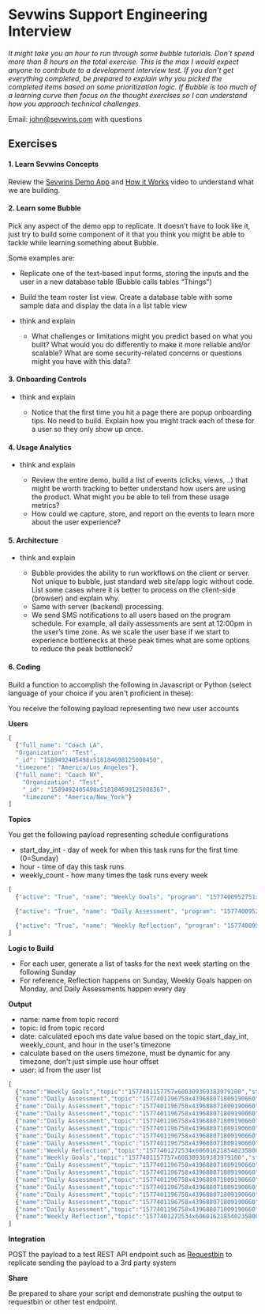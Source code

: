 # Sevwins Support Engineering Interview

_It might take you an hour to run through some bubble tutorials. Don’t spend more than 8 hours on the total exercise. This is the max I would expect anyone to contribute to a development interview test.
If you don’t get everything completed, be prepared to explain why you picked the completed items based on some prioritization logic.
If Bubble is too much of a learning curve then focus on the thought exercises so I can understand how you approach technical challenges._

Email: [john@sevwins.com](mailto:john@sevwins.com) with questions


## Exercises
#### 1. Learn Sevwins Concepts
Review the [Sevwins Demo App](https://demo.sevwins.com/) and [How it Works](https://www.sevwins.com/how-it-works) video to understand what we are building.

#### 2. Learn some Bubble

Pick any aspect of the demo app to replicate. It doesn’t have to look like it, just try to build some component of it that you think you might be able to tackle while learning something about Bubble.

  Some examples are:

  - Replicate one of the text-based input forms, storing the inputs and the user in a new database table (Bubble calls tables “Things”)
  - Build the team roster list view. Create a database table with some sample data and display the data in a list table view

- think and explain

  - What challenges or limitations might you predict based on what you built?
What would you do differently to make it more reliable and/or scalable?
What are some security-related concerns or questions might you have with this data?


#### 3. Onboarding Controls

- think and explain

  - Notice that the first time you hit a page there are popup onboarding tips. No need to build. Explain how you might track each of these for a user so they only show up once.

#### 4. Usage Analytics

- think and explain

  - Review the entire demo, build a list of events (clicks, views, ..) that might be worth tracking to better understand how users are using the product. What might you be able to tell from these usage metrics?
  - How could we capture, store, and report on the events to learn more about the user experience?

#### 5. Architecture

- think and explain

  - Bubble provides the ability to run workflows on the client or server. Not unique to bubble, just standard web site/app logic without code. List some cases where it is better to process on the client-side (browser) and explain why.
  - Same with server (backend) processing.
  - We send SMS notifications to all users based on the program schedule. For example, all daily assessments are sent at 12:00pm in the user’s time zone. As we scale the user base if we start to experience bottlenecks at these peak times what are some options to reduce the peak bottleneck?

#### 6. Coding
Build a function to accomplish the following in Javascript or Python (select language of your choice if you aren't proficient in these):

You receive the following payload representing two new user accounts

**Users**

```javascript
[
  {"full_name": "Coach LA",
  "Organization": "Test",
  "_id": "1589492405498x518184698125008450",
  "timezone": "America/Los_Angeles"},
  {"full_name": "Coach NY",
    "Organization": "Test",
    "_id": "1589492405498x518184698125008367",
    "timezone": "America/New_York"}
]
```

**Topics**

You get the following payload representing schedule configurations

- start_day_int - day of week for when this task runs for the first time (0=Sunday)
- hour - time of day this task runs
- weekly_count - how many times the task runs every week

```javascript
[
  {"active": "True", "name": "Weekly Goals", "program": "1577400952751x443095658217689900", "start_day": "Monday", "Created Date": "2019-12-26T22:59:17.757Z", "Created By": "1574873635764x839567162674233300", "Modified Date": "2020-07-20T17:47:51.810Z", "form": "form_goals", "start_day_int": 0, "weekly_count": 1, "hour": 8, "category": "Goals", "_id": "1577401157757x608309369383979100", "_type": "custom.sw_prgm_topic"},

  {"active": "True", "name": "Daily Assessment", "program": "1577400952751x443095658217689900", "start_day": "Monday", "Created Date": "2019-12-26T22:59:56.758Z", "Created By": "1574873635764x839567162674233300", "Modified Date": "2020-07-20T17:47:47.798Z", "form": "form_assess", "start_day_int": 0, "weekly_count": 7, "hour": 12, "category": "Assess", "_id": "1577401196758x439688071809190660", "_type": "custom.sw_prgm_topic"},

  {"active": "True", "name": "Weekly Reflection", "program": "1577400952751x443095658217689900", "start_day": "Sunday", "Created Date": "2019-12-26T23:01:12.534Z", "Created By": "1574873635764x839567162674233300", "Modified Date": "2020-07-20T17:47:43.033Z", "form": "form_reflect", "start_day_int": 6, "weekly_count": 1, "hour": 20, "category": "Reflect", "_id": "1577401272534x606016218540235800", "_type": "custom.sw_prgm_topic"}
]
```


**Logic to Build**

- For each user, generate a list of tasks for the next week starting on the following Sunday
- For reference, Reflection happens on Sunday, Weekly Goals happen on Monday, and Daily Assessments happen every day

**Output**

  - name: name from topic record
  - topic: id from topic record
  - date: calculated epoch ms date value based on the topic start_day_int, weekly_count, and hour in the user's timezone
  - calculate based on the users timezone, must be dynamic for any timezone, don't just simple use hour offset
  - user: id from the user list

```javascript
[
  {"name":"Weekly Goals","topic":"1577401157757x608309369383979100","status":"Waiting","date":1601294400000,"user":"1589492405498x518184698125008450"},
  {"name":"Daily Assessment","topic":"1577401196758x439688071809190660","status":"Waiting","date":1601308800000,"user":"1589492405498x518184698125008450"},
  {"name":"Daily Assessment","topic":"1577401196758x439688071809190660","status":"Waiting","date":1601395200000,"user":"1589492405498x518184698125008450"},
  {"name":"Daily Assessment","topic":"1577401196758x439688071809190660","status":"Waiting","date":1601481600000,"user":"1589492405498x518184698125008450"},
  {"name":"Daily Assessment","topic":"1577401196758x439688071809190660","status":"Waiting","date":1601568000000,"user":"1589492405498x518184698125008450"},
  {"name":"Daily Assessment","topic":"1577401196758x439688071809190660","status":"Waiting","date":1601654400000,"user":"1589492405498x518184698125008450"},
  {"name":"Daily Assessment","topic":"1577401196758x439688071809190660","status":"Waiting","date":1601740800000,"user":"1589492405498x518184698125008450"},
  {"name":"Daily Assessment","topic":"1577401196758x439688071809190660","status":"Waiting","date":1601827200000,"user":"1589492405498x518184698125008450"},
  {"name":"Weekly Reflection","topic":"1577401272534x606016218540235800","status":"Waiting","date":1601856000000,"user":"1589492405498x518184698125008450"},
  {"name":"Weekly Goals","topic":"1577401157757x608309369383979100","status":"Waiting","date":1601294400000,"user":"1589492405498x518184698125008367"},
  {"name":"Daily Assessment","topic":"1577401196758x439688071809190660","status":"Waiting","date":1601308800000,"user":"1589492405498x518184698125008367"},
  {"name":"Daily Assessment","topic":"1577401196758x439688071809190660","status":"Waiting","date":1601395200000,"user":"1589492405498x518184698125008367"},
  {"name":"Daily Assessment","topic":"1577401196758x439688071809190660","status":"Waiting","date":1601481600000,"user":"1589492405498x518184698125008367"},
  {"name":"Daily Assessment","topic":"1577401196758x439688071809190660","status":"Waiting","date":1601568000000,"user":"1589492405498x518184698125008367"},
  {"name":"Daily Assessment","topic":"1577401196758x439688071809190660","status":"Waiting","date":1601654400000,"user":"1589492405498x518184698125008367"},
  {"name":"Daily Assessment","topic":"1577401196758x439688071809190660","status":"Waiting","date":1601740800000,"user":"1589492405498x518184698125008367"},
  {"name":"Daily Assessment","topic":"1577401196758x439688071809190660","status":"Waiting","date":1601827200000,"user":"1589492405498x518184698125008367"},
  {"name":"Weekly Reflection","topic":"1577401272534x606016218540235800","status":"Waiting","date":1601856000000,"user":"1589492405498x518184698125008367"}
]
```

**Integration**

POST the payload to a test REST API endpoint such as [Requestbin](Requestbin.com) to replicate sending the payload to a 3rd party system

**Share**

Be prepared to share your script and demonstrate pushing the output to requestbin or other test endpoint.
